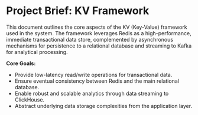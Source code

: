 # Project Brief: KV Framework

This document outlines the core aspects of the KV (Key-Value) framework used in the system. The framework leverages Redis as a high-performance, immediate transactional data store, complemented by asynchronous mechanisms for persistence to a relational database and streaming to Kafka for analytical processing.

**Core Goals:**
- Provide low-latency read/write operations for transactional data.
- Ensure eventual consistency between Redis and the main relational database.
- Enable robust and scalable analytics through data streaming to ClickHouse.
- Abstract underlying data storage complexities from the application layer.
